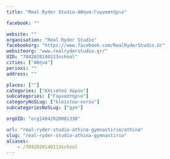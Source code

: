 ```yaml
---
title: "Real Ryder Studio-Αθήνα-Γυμναστήριο"

facebook: ""

website: ""
organisation: "Real Ryder Studio"
facebookorg: "https://www.facebook.com/RealRyderStudio.Gr"
websiteorg: "www.realryderstudio.gr/"
UID: "7042020140113school"
cities: ["Αθήνα"]
perioxi: ""
address: ""

places: [""]
categories: ["Κλειστού Χώρου"]
subcategories: ["Γυμναστήριο"]
categoryNoSLug: ["kleistou-xorou"]
subcategoriesNoSLug: ["gym"]

orgUID: "org14042020001330"

url: "real-ryder-studio-athina-gymnastirio/athina"
slug: "real-ryder-studio-athina-gymnastirio"
aliases:
    - /7042020140113school
---
```





